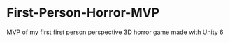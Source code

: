 # First-Person-Horror-MVP
MVP of my first first person perspective 3D horror game made with Unity 6
